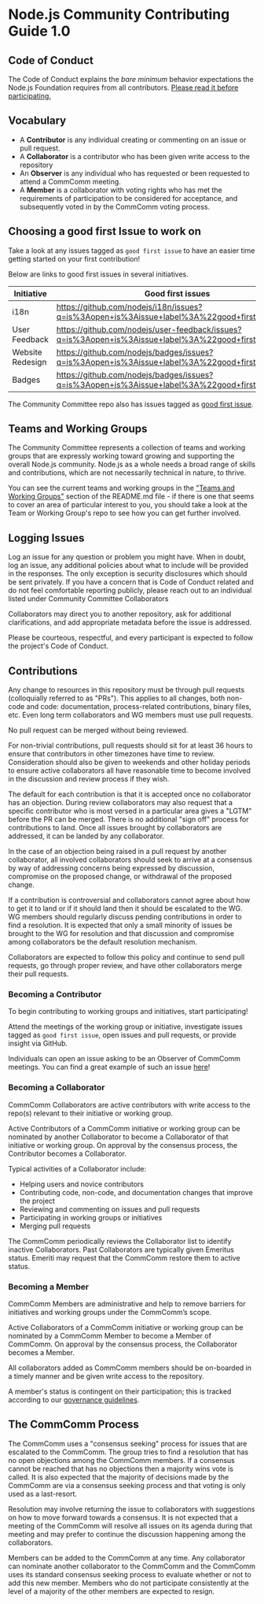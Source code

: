 # Node.js Community Contributing Guide 1.0

## Code of Conduct

The Code of Conduct explains the *bare minimum* behavior
expectations the Node.js Foundation requires from all contributors.
[Please read it before participating.](https://github.com/nodejs/TSC/blob/master/CODE_OF_CONDUCT.md)

## Vocabulary

* A **Contributor** is any individual creating or commenting on an issue or pull request.
* A **Collaborator** is a contributor who has been given write access to the repository
* An **Observer** is any individual who has requested or been requested to attend a CommComm meeting.
* A **Member** is a collaborator with voting rights who has met the requirements of participation to be considered for acceptance, and subsequently voted in by the CommComm voting process.

## Choosing a good first Issue to work on

Take a look at any issues tagged as `good first issue` to have an easier time getting started on your first contribution!

Below are links to good first issues in several initiatives.

| Initiative         | Good first issues                                                |
|--------------------|------------------------------------------------------------------|
| i18n               | https://github.com/nodejs/i18n/issues?q=is%3Aopen+is%3Aissue+label%3A%22good+first+issue%22  |
| User Feedback      | https://github.com/nodejs/user-feedback/issues?q=is%3Aopen+is%3Aissue+label%3A%22good+first+issue%22 |
| Website Redesign   | https://github.com/nodejs/badges/issues?q=is%3Aopen+is%3Aissue+label%3A%22good+first+issue%22 |
| Badges             | https://github.com/nodejs/badges/issues?q=is%3Aopen+is%3Aissue+label%3A%22good+first+issue%22 |

The Community Committee repo also has issues tagged as [good first issue](https://github.com/nodejs/community-committee/issues?q=is%3Aopen+is%3Aissue+label%3A%22good+first+issue%22).


## Teams and Working Groups
The Community Committee represents a collection of teams and working groups that are expressly working toward growing and supporting the overall Node.js community. Node.js as a whole needs a broad range of skills and contributions, which are not necessarily technical in nature, to thrive.

You can see the current teams and working groups in the ["Teams and Working Groups"](https://github.com/nodejs/community-committee#current-teams-and-working-groups) section of the README.md file - if there is one that seems to cover an area of particular interest to you, you should take a look at the Team or Working Group's repo to see how you can get further involved.

## Logging Issues

Log an issue for any question or problem you might have. When in doubt, log an issue,
any additional policies about what to include will be provided in the responses. The only
exception is security disclosures which should be sent privately. If you have a concern that is Code
of Conduct related and do not feel comfortable reporting publicly, please reach out to an individual listed under Community Committee Collaborators

Collaborators may direct you to another repository, ask for additional clarifications, and
add appropriate metadata before the issue is addressed.

Please be courteous, respectful, and every participant is expected to follow the
project's Code of Conduct.

## Contributions

Any change to resources in this repository must be through pull requests (colloquially referred to as "PRs"). This applies to all changes, both non-code and code: documentation, process-related contributions, binary files, etc. Even long term collaborators and WG members must use pull requests.

No pull request can be merged without being reviewed.

For non-trivial contributions, pull requests should sit for at least 36 hours to ensure that contributors in other timezones have time to review. Consideration should also be given to weekends and other holiday periods to ensure active collaborators all have reasonable time to become involved in the discussion and review process if they wish.

The default for each contribution is that it is accepted once no collaborator has an objection. During review collaborators may also request that a specific contributor who is most versed in a particular area gives a "LGTM" before the PR can be merged. There is no additional "sign off" process for contributions to land. Once all issues brought by collaborators are addressed, it can be landed by any collaborator.

In the case of an objection being raised in a pull request by another collaborator, all involved collaborators should seek to arrive at a consensus by way of addressing concerns being expressed by discussion, compromise on the proposed change, or withdrawal of the proposed change.

If a contribution is controversial and collaborators cannot agree about how to get it to land or if it should land then it should be escalated to the WG. WG members should regularly discuss pending contributions in order to find a resolution. It is expected that only a small minority of issues be brought to the WG for resolution and that discussion and compromise among collaborators be the default resolution mechanism.

Collaborators are expected to follow this policy and continue to send pull requests, go through proper review, and have other collaborators merge their pull requests.

### Becoming a Contributor

To begin contributing to working groups and initiatives, start participating!

Attend the meetings of the working group or initiative, investigate issues tagged
as `good first issue`, open issues and pull requests, or provide insight via GitHub.

Individuals can open an issue asking to be an Observer of CommComm meetings. You
can find a great example of such an issue [here](https://github.com/nodejs/community-committee/issues/142)!

### Becoming a Collaborator

CommComm Collaborators are active contributors with write access to the repo(s)
relevant to their initiative or working group.

Active Contributors of a CommComm initiative or working group can be nominated by
another Collaborator to become a Collaborator of that initiative or working group.
On approval by the consensus process, the Contributor becomes a Collaborator.

Typical activities of a Collaborator include:

* Helping users and novice contributors
* Contributing code, non-code, and documentation changes that improve the project
* Reviewing and commenting on issues and pull requests
* Participating in working groups or initiatives
* Merging pull requests

The CommComm periodically reviews the Collaborator list to identify inactive Collaborators.
Past Collaborators are typically given Emeritus status. Emeriti may request that
the CommComm restore them to active status.

### Becoming a Member

CommComm Members are administrative and help to remove barriers for initiatives
and working groups under the CommComm’s scope.

Active Collaborators of a CommComm initiative or working group can be nominated by
a CommComm Member to become a Member of CommComm. On approval by the consensus process,
the Collaborator becomes a Member.

All collaborators added as CommComm members should be on-boarded in a timely manner
and be given write access to the repository.

A member's status is contingent on their participation; this is tracked according
to our [governance guidelines](https://github.com/nodejs/community-committee/blob/master/GOVERNANCE.md#section-4-establishment-of-the-community-committee).

## The CommComm Process

The CommComm uses a "consensus seeking" process for issues that are escalated to the CommComm.
The group tries to find a resolution that has no open objections among the CommComm members.
If a consensus cannot be reached that has no objections then a majority wins vote
is called. It is also expected that the majority of decisions made by the CommComm are via
a consensus seeking process and that voting is only used as a last-resort.

Resolution may involve returning the issue to collaborators with suggestions on how to
move forward towards a consensus. It is not expected that a meeting of the CommComm
will resolve all issues on its agenda during that meeting and may prefer to continue
the discussion happening among the collaborators.

Members can be added to the CommComm at any time. Any collaborator can nominate another collaborator
to the CommComm and the CommComm uses its standard consensus seeking process to evaluate whether or
not to add this new member. Members who do not participate consistently at the level of
a majority of the other members are expected to resign.
